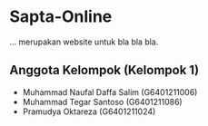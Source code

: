 # Sapta-Online
... merupakan website untuk bla bla bla.

## Anggota Kelompok (Kelompok 1)
- Muhammad Naufal Daffa Salim (G6401211006)
- Muhammad Tegar Santoso (G6401211086)
- Pramudya Oktareza (G6401211024)